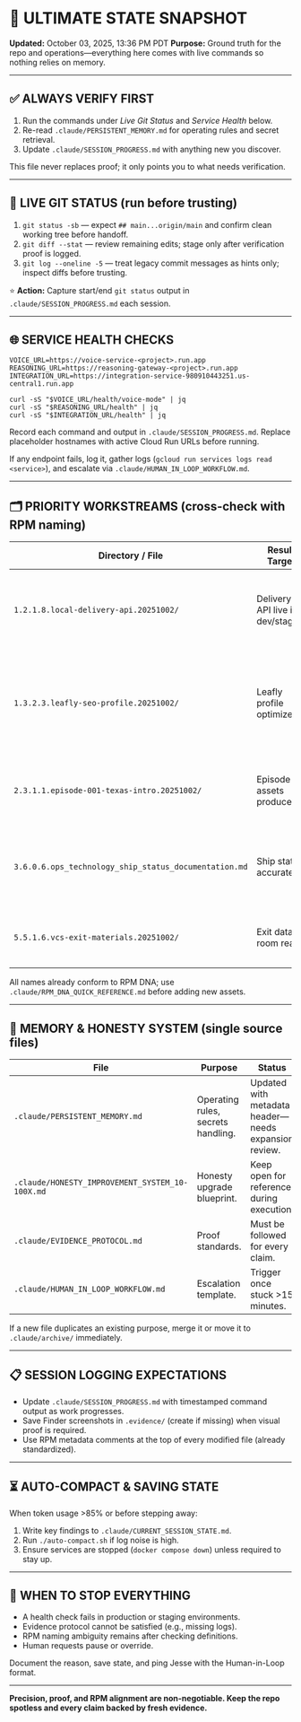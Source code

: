 <!-- Optimized: 2025-10-03 13:36 PDT -->
<!-- RPM: 3.6.0.6.ops_technology_ship_status_documentation -->
<!-- Session: Tier-1 Cloud Cockpit Recovery -->

# 🎯 ULTIMATE STATE SNAPSHOT

**Updated:** October 03, 2025, 13:36 PM PDT
**Purpose:** Ground truth for the repo and operations—everything here comes with live commands so nothing relies on memory.

---

## ✅ ALWAYS VERIFY FIRST

1. Run the commands under *Live Git Status* and *Service Health* below.
2. Re-read `.claude/PERSISTENT_MEMORY.md` for operating rules and secret retrieval.
3. Update `.claude/SESSION_PROGRESS.md` with anything new you discover.

This file never replaces proof; it only points you to what needs verification.

---

## 🧾 LIVE GIT STATUS (run before trusting)

1. `git status -sb` — expect `## main...origin/main` and confirm clean working tree before handoff.
2. `git diff --stat` — review remaining edits; stage only after verification proof is logged.
3. `git log --oneline -5` — treat legacy commit messages as hints only; inspect diffs before trusting.

⭐ **Action:** Capture start/end `git status` output in `.claude/SESSION_PROGRESS.md` each session.

---

## 🌐 SERVICE HEALTH CHECKS

```
VOICE_URL=https://voice-service-<project>.run.app
REASONING_URL=https://reasoning-gateway-<project>.run.app
INTEGRATION_URL=https://integration-service-980910443251.us-central1.run.app

curl -sS "$VOICE_URL/health/voice-mode" | jq
curl -sS "$REASONING_URL/health" | jq
curl -sS "$INTEGRATION_URL/health" | jq
```

Record each command and output in `.claude/SESSION_PROGRESS.md`. Replace placeholder hostnames with active Cloud Run URLs before running.

If any endpoint fails, log it, gather logs (`gcloud run services logs read <service>`), and escalate via `.claude/HUMAN_IN_LOOP_WORKFLOW.md`.

---

## 🗂️ PRIORITY WORKSTREAMS (cross-check with RPM naming)

| Directory / File | Result Target | Immediate Action |
| --- | --- | --- |
| `1.2.1.8.local-delivery-api.20251002/` | Delivery API live in dev/staging | Bring up Docker stack, run integration health, capture proof. |
| `1.3.2.3.leafly-seo-profile.20251002/` | Leafly profile optimized | Execute optimization scripts, record metrics, update README with evidence. |
| `2.3.1.1.episode-001-texas-intro.20251002/` | Episode 1 assets produced | Generate voice + visuals, document pipeline steps. |
| `3.6.0.6.ops_technology_ship_status_documentation.md` | Ship status accurate | Update after each significant change; include command outputs. |
| `5.5.1.6.vcs-exit-materials.20251002/` | Exit data room ready | Inventory documents, confirm nothing stale. |

All names already conform to RPM DNA; use `.claude/RPM_DNA_QUICK_REFERENCE.md` before adding new assets.

---

## 🧠 MEMORY & HONESTY SYSTEM (single source files)

| File | Purpose | Status |
| --- | --- | --- |
| `.claude/PERSISTENT_MEMORY.md` | Operating rules, secrets handling. | Updated with metadata header—needs expansion review. |
| `.claude/HONESTY_IMPROVEMENT_SYSTEM_10-100X.md` | Honesty upgrade blueprint. | Keep open for reference during execution. |
| `.claude/EVIDENCE_PROTOCOL.md` | Proof standards. | Must be followed for every claim. |
| `.claude/HUMAN_IN_LOOP_WORKFLOW.md` | Escalation template. | Trigger once stuck >15 minutes. |

If a new file duplicates an existing purpose, merge it or move it to `.claude/archive/` immediately.

---

## 📋 SESSION LOGGING EXPECTATIONS

- Update `.claude/SESSION_PROGRESS.md` with timestamped command output as work progresses.
- Save Finder screenshots in `.evidence/` (create if missing) when visual proof is required.
- Use RPM metadata comments at the top of every modified file (already standardized).

---

## ⏳ AUTO-COMPACT & SAVING STATE

When token usage >85% or before stepping away:

1. Write key findings to `.claude/CURRENT_SESSION_STATE.md`.
2. Run `./auto-compact.sh` if log noise is high.
3. Ensure services are stopped (`docker compose down`) unless required to stay up.

---

## 🚨 WHEN TO STOP EVERYTHING

- A health check fails in production or staging environments.
- Evidence protocol cannot be satisfied (e.g., missing logs).
- RPM naming ambiguity remains after checking definitions.
- Human requests pause or override.

Document the reason, save state, and ping Jesse with the Human-in-Loop format.

---

**Precision, proof, and RPM alignment are non-negotiable. Keep the repo spotless and every claim backed by fresh evidence.**
